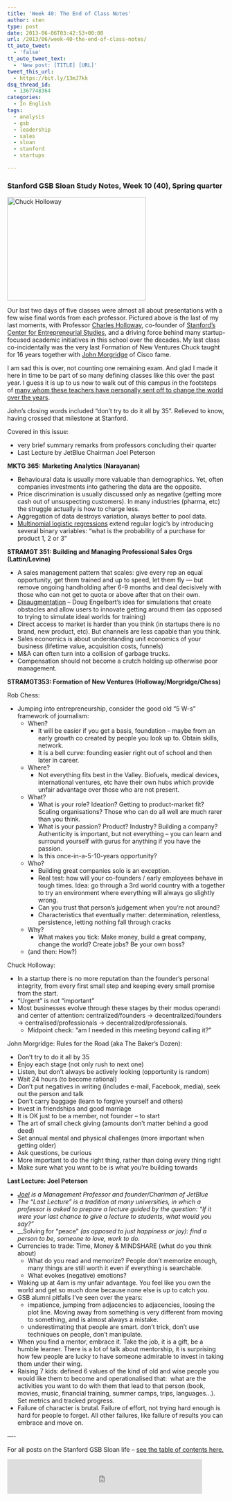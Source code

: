 ```yaml
---
title: 'Week 40: The End of Class Notes'
author: sten
type: post
date: 2013-06-06T03:42:53+00:00
url: /2013/06/week-40-the-end-of-class-notes/
tt_auto_tweet:
  - 'false'
tt_auto_tweet_text:
  - 'New post: [TITLE] [URL]'
tweet_this_url:
  - https://bit.ly/13mJ7kk
dsq_thread_id:
  - 1367748364
categories:
  - In English
tags:
  - analysis
  - gsb
  - leadership
  - sales
  - sloan
  - stanford
  - startups

---
```

### Stanford GSB Sloan Study Notes, Week 10 (40), Spring quarter

[<img alt="Chuck Holloway" src="http://farm8.staticflickr.com/7460/8954149846_51e8de2dd8_n.jpg" width="320" height="239" />][1]

Our last two days of five classes were almost all about presentations with a few wise final words from each professor. Pictured above is the last of my last moments, with Professor [Charles Holloway][2], co-founder of [Stanford&#8217;s Center for Entrepreneurial Studies][3], and a driving force behind many startup-focused academic initiatives in this school over the decades. My last class co-incidentally was the very last Formation of New Ventures Chuck taught for 16 years together with [John Morgridge][4] of Cisco fame.

I am sad this is over, not counting one remaining exam. And glad I made it here in time to be part of so many defining classes like this over the past year. I guess it is up to us now to walk out of this campus in the footsteps of [many whom these teachers have personally sent off to change the world over the years][5].

John&#8217;s closing words included &#8220;don&#8217;t try to do it all by 35&#8221;. Relieved to know, having crossed that milestone at Stanford.

Covered in this issue:

  * very brief summary remarks from professors concluding their quarter
  * Last Lecture by JetBlue Chairman Joel Peterson

<!--more-->

**MKTG 365: Marketing Analytics (Narayanan)**

  * Behavioural data is usually more valuable than demographics. Yet, often companies investments into gathering the data are the opposite.
  * Price discrimination is usually discussed only as negative (getting more cash out of unsuspecting customers). In many industries (pharma, etc) the struggle actually is how to charge less.
  * Aggregation of data destroys variation, always better to pool data.
  * [Multinomial logistic regressions][6] extend regular logic&#8217;s by introducing several binary variables: &#8220;what is the probability of a purchase for product 1, 2 or 3&#8221;

**STRAMGT 351: Building and Managing Professional Sales Orgs (Lattin/Levine)**

  * A sales management pattern that scales: give every rep an equal opportunity, get them trained and up to speed, let them fly &#8212; but remove ongoing handholding after 6-9 months and deal decisively with those who can not get to quota or above after that on their own.
  * [Disaugmentation][7] &#8211; Doug Engelbart&#8217;s idea for simulations that create obstacles and allow users to innovate getting around them (as opposed to trying to simulate ideal worlds for training)
  * Direct access to market is harder than you think (in startups there is no brand, new product, etc). But channels are less capable than you think.
  * Sales economics is about understanding unit economics of your business (lifetime value, acquisition costs, funnels)
  * M&A can often turn into a collision of garbage trucks.
  * Compensation should not become a crutch holding up otherwise poor management.

**STRAMGT353: Formation of New Ventures (Holloway/Morgridge/Chess)**

Rob Chess:

  * Jumping into entrepreneurship, consider the good old &#8220;5 W-s&#8221; framework of journalism: 
      * When? 
          * It will be easier if you get a basis, foundation &#8211; maybe from an early growth co created by people you look up to. Obtain skills, network.
          * It is a bell curve: founding easier right out of school and then later in career.
      * Where? 
          * Not everything fits best in the Valley. Biofuels, medical devices, international ventures, etc have their own hubs which provide unfair advantage over those who are not present.
      * What? 
          * What is your role? Ideation? Getting to product-market fit? Scaling organisations? Those who can do all well are much rarer than you think.
          * What is your passion? Product? Industry? Building a company? Authenticity is important, but not everything &#8211; you can learn and surround yourself with gurus for anything if you have the passion.
          * Is this once-in-a-5-10-years opportunity?
      * Who? 
          * Building great companies solo is an exception.
          * Real test: how will your co-founders / early employees behave in tough times. Idea: go through a 3rd world country with a together to try an environment where everything will always go slightly wrong.
          * Can you trust that person&#8217;s judgement when you&#8217;re not around?
          * Characteristics that eventually matter: determination, relentless, persistence, letting nothing fall through cracks
      * Why? 
          * What makes you tick: Make money, build a great company, change the world? Create jobs? Be your own boss?
      * (and then: How?)

Chuck Holloway:

  * In a startup there is no more reputation than the founder&#8217;s personal integrity, from every first small step and keeping every small promise from the start.
  * &#8220;Urgent&#8221; is not &#8220;important&#8221;
  * Most businesses evolve through these stages by their modus operandi and center of attention: centralized/founders -> decentralized/founders -> centralised/professionals -> decentralized/professionals. 
      * Midpoint check: &#8220;am I needed in this meeting beyond calling it?&#8221;

John Morgridge: Rules for the Road (aka The Baker&#8217;s Dozen):

  * Don&#8217;t try to do it all by 35
  * Enjoy each stage (not only rush to next one)
  * Listen, but don&#8217;t always be actively looking (opportunity is random)
  * Wait 24 hours (to become rational)
  * Don&#8217;t put negatives in writing (includes e-mail, Facebook, media), seek out the person and talk
  * Don&#8217;t carry baggage (learn to forgive yourself and others)
  * Invest in friendships and good marriage
  * It is OK just to be a member, not founder &#8211; to start
  * The art of small check giving (amounts don&#8217;t matter behind a good deed)
  * Set annual mental and physical challenges (more important when getting older)
  * Ask questions, be curious
  * More important to do the right thing, rather than doing every thing right
  * Make sure what you want to be is what you&#8217;re building towards

**Last Lecture: Joel Peterson**

  * _[Joel][8] is a Management Professor and founder/Chariman of JetBlue_
  * _The “Last Lecture” is a tradition at many universities, in which a professor is asked to prepare a lecture guided by the question: “If it were your last chance to give a lecture to students, what would you say?”_
  * __Solving for &#8220;peace&#8221;<em id="__mceDel"><em id="__mceDel"> (as opposed to just happiness or joy): find a person to be, someone to love, work to do.</em></em>
  * Currencies to trade: Time, Money & MINDSHARE (what do you think about) 
      * What do you read and memorize? People don&#8217;t memorize enough, many things are still worth it even if everything is searchable.
      * What evokes (negative) emotions?
  * Waking up at 4am is my unfair advantage. You feel like you own the world and get so much done because none else is up to catch you.
  * GSB alumni pitfalls I&#8217;ve seen over the years: 
      * impatience, jumping from adjacencies to adjacencies, loosing the plot line. Moving away from something is very different from moving to something, and is almost always a mistake.
      * underestimating that people are smart. don&#8217;t trick, don&#8217;t use techniques on people, don&#8217;t manipulate.
  * When you find a mentor, embrace it. Take the job, it is a gift, be a humble learner. There is a lot of talk about mentorship, it is surprising how few people are lucky to have someone admirable to invest in taking them under their wing.
  * Raising 7 kids: defined 6 values of the kind of old and wise people you would like them to become and operationalised that:  what are the activities you want to do with them that lead to that person (book, movies, music, financial training, summer camps, trips, languages…). Set metrics and tracked progress.
  * Failure of character is brutal. Failure of effort, not trying hard enough is hard for people to forget. All other failures, like failure of results you can embrace and move on.

&#8212;-

For all posts on the Stanford GSB Sloan life – [see the table of contents here.][9]

<iframe src="http://www.facebook.com/plugins/like.php?href=http%3A%2F%2Fsten.tamkivi.com%2F2013%2F06%2Fweek-40-the-end-of-class-notes%2F&layout=standard&show_faces=true&width=450&action=like&colorscheme=light&height=80" scrolling="no" frameborder="0" style="border:none; overflow:hidden; width:450px; height:80px;" allowTransparency="true"></iframe>

 [1]: http://www.flickr.com/photos/seikatsu/8954149846/ "Chuck Holloway by seikatsu, on Flickr"
 [2]: http://www.gsb.stanford.edu/users/chollowa
 [3]: http://www.gsb.stanford.edu/ces
 [4]: http://www.gsb.stanford.edu/users/morgridg
 [5]: http://news.stanford.edu/news/2012/october/innovation-economic-impact-102412.html
 [6]: http://en.wikipedia.org/wiki/Multinomial_logistic_regression
 [7]: http://www.farces.com/the-lost-manuscripts-doug-engelbart-augmenting-the-intellect/
 [8]: http://www.gsb.stanford.edu/users/jcpet
 [9]: http://sten.tamkivi.com/stanford-sloan-2013/